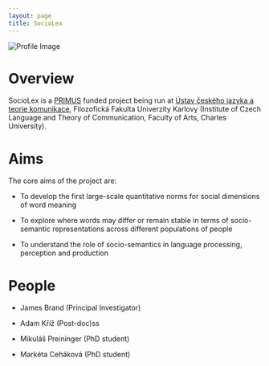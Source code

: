 ```yaml
---
layout: page
title: SocioLex
---
```


![Profile Image](https://jamesbrandscience.github.io/assets/sociolex.png)

# Overview

SocioLex is a [PRIMUS](https://cuni.cz/UKEN-558.html) funded project being run at [Ústav českého jazyka a teorie komunikace](https://ucjtk.ff.cuni.cz/), Filozofická Fakulta Univerzity Karlovy (Institute of Czech Language and Theory of Communication, Faculty of Arts, Charles University).

# Aims

The core aims of the project are:

- To develop the first large-scale quantitative norms for social dimensions of word meaning

- To explore where words may differ or remain stable in terms of socio-semantic representations across different populations of people

- To understand the role of socio-semantics in language processing, perception and production

# People

- James Brand (Principal Investigator)

- Adam Kříž (Post-doc)ss

- Mikuláš Preininger (PhD student)

- Markéta Ceháková (PhD student)
